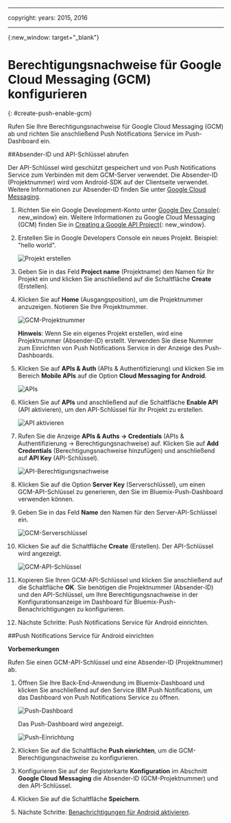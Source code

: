 
---

copyright:
 years: 2015, 2016

---

{:new_window: target="_blank"}
# Berechtigungsnachweise für Google Cloud Messaging (GCM) konfigurieren
{: #create-push-enable-gcm}

Rufen Sie Ihre Berechtigungsnachweise für Google Cloud Messaging (GCM) ab und richten Sie anschließend Push Notifications Service im Push-Dashboard ein.

##Absender-ID und API-Schlüssel abrufen

Der API-Schlüssel wird geschützt gespeichert und von Push Notifications Service zum Verbinden mit dem GCM-Server verwendet. Die Absender-ID (Projektnummer) wird vom Android-SDK auf der Clientseite verwendet. Weitere Informationen zur Absender-ID finden Sie unter [Google Cloud Messaging](https://developers.google.com/cloud-messaging/gcm#arch).

1. Richten Sie ein Google Development-Konto unter [Google Dev Console](https://console.developers.google.com/start){: new_window} ein. Weitere Informationen zu Google Cloud Messaging (GCM) finden Sie in [Creating a Google API Project](https://developers.google.com/console/help/new/){: new_window}.

2. Erstellen Sie in Google Developers Console ein neues Projekt. Beispiel: "hello world".

	![Projekt erstellen](images/gcm_createproject.jpg)

3. Geben Sie in das Feld **Project name** (Projektname) den Namen für Ihr Projekt ein und klicken Sie anschließend auf die Schaltfläche **Create** (Erstellen).
4. Klicken Sie auf **Home** (Ausgangsposition), um die Projektnummer anzuzeigen. Notieren Sie Ihre Projektnummer.

	![GCM-Projektnummer](images/gcm_projectnumber.jpg)

	**Hinweis**: Wenn Sie ein eigenes Projekt erstellen, wird eine Projektnummer (Absender-ID) erstellt. Verwenden Sie diese Nummer zum Einrichten von Push Notifications Service in der Anzeige des Push-Dashboards.

5. Klicken Sie auf **APIs & Auth** (APIs & Authentifizierung) und klicken Sie im Bereich **Mobile APIs** auf die Option **Cloud Messaging for Android**.

	![APIs](images/gcm_mobileapi.jpg)

6. Klicken Sie auf **APIs** und anschließend auf die Schaltfläche **Enable API** (API aktivieren), um den API-Schlüssel für Ihr Projekt zu erstellen. 

	![API aktivieren](images/gcm_enable_api.jpg)

7. Rufen Sie die Anzeige **APIs & Auths -> Credentials** (APIs & Authentifizierung -> Berechtigungsnachweise) auf. Klicken Sie auf **Add Credentials** (Berechtigungsnachweise hinzufügen) und anschließend auf **API Key** (API-Schlüssel).

	![API-Berechtigungsnachweise](images/api_credentials.jpg)

8. Klicken Sie auf die Option **Server Key** (Serverschlüssel), um einen GCM-API-Schlüssel zu generieren, den Sie im Bluemix-Push-Dashboard verwenden können.
9. Geben Sie in das Feld **Name** den Namen für den Server-API-Schlüssel ein.

	![GCM-Serverschlüssel](images/gcm_serverkey.jpg)

10. Klicken Sie auf die Schaltfläche **Create** (Erstellen). 
Der API-Schlüssel wird angezeigt.

	![GCM-API-Schlüssel](images/gcm_apikey.jpg)

11. Kopieren Sie Ihren GCM-API-Schlüssel und klicken Sie anschließend auf die Schaltfläche **OK**. Sie benötigen die Projektnummer (Absender-ID) und den API-Schlüssel, um Ihre Berechtigungsnachweise in der Konfigurationsanzeige im Dashboard für Bluemix-Push-Benachrichtigungen zu konfigurieren. 
12. Nächste Schritte: Push Notifications Service für Android einrichten.

##Push Notifications Service für Android einrichten

**Vorbemerkungen**

Rufen Sie einen GCM-API-Schlüssel und eine Absender-ID (Projektnummer) ab. 

1. Öffnen Sie Ihre Back-End-Anwendung im Bluemix-Dashboard und klicken Sie anschließend auf den Service IBM Push Notifications, um das Dashboard von Push Notifications Service zu öffnen.
 
	![Push-Dashboard](images/bluemixdashboard_push.jpg)

	Das Push-Dashboard wird angezeigt.
	
	![Push-Einrichtung](images/setup_push_main.jpg)

2. Klicken Sie auf die Schaltfläche **Push einrichten**, um die GCM-Berechtigungsnachweise zu konfigurieren.
1. Konfigurieren Sie auf der Registerkarte **Konfiguration** im Abschnitt **Google Cloud Messaging** die Absender-ID (GCM-Projektnummer) und den API-Schlüssel.

4. Klicken Sie auf die Schaltfläche **Speichern**. 
5. Nächste Schritte: [Benachrichtigungen für Android aktivieren](c_enable_push.html).
